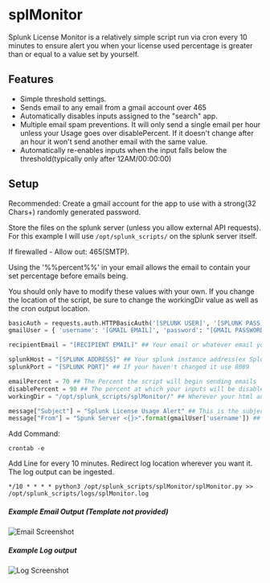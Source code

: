 # splMonitor
Splunk License Monitor is a relatively simple script run via cron every 10 minutes to ensure alert you when your license used percentage is greater than or equal to a value set by yourself.

## Features
 - Simple threshold settings.
 - Sends email to any email from a gmail account over 465
 - Automatically disables inputs assigned to the "search" app.
 - Multiple email spam preventions. It will only send a single email per hour unless your Usage goes over disablePercent. If it doesn't change after an hour it won't send another email with the same value.
 - Automatically re-enables inputs when the input falls below the threshold(typically only after 12AM/00:00:00)

## Setup
Recommended: Create a gmail account for the app to use with a strong(32 Chars+) randomly generated password.

Store the files on the splunk server (unless you allow external API requests). For this example I will use ```/opt/splunk_scripts/``` on the splunk server itself.

If firewalled - Allow out: 465(SMTP).

Using the '%%percent%%' in your email allows the email to contain your set percentage before emails being.

You should only have to modify these values with your own. If you change the location of the script, be sure to change the workingDir value as well as the cron output location.
```python
basicAuth = requests.auth.HTTPBasicAuth('[SPLUNK USER]', '[SPLUNK PASS]') ## Your splunk username/password
gmailUser = { 'username': '[GMAIL EMAIL]', 'password': "[GMAIL PASSWORD]" } ## Gmail account the script will use.

recipientEmail = "[RECIPIENT EMAIL]" ## Your email or whatever email you want to receive the alerts

splunkHost = "[SPLUNK ADDRESS]" ## Your splunk instance address(ex Splunk.home.net) or any IP (ex 172.16.100.5)
splunkPort = "[SPLUNK PORT]" ## If your haven't changed it use 8089

emailPercent = 70 ## The Percent the script will begin sending emails
disablePercent = 90 ## The percent at which your inputs will be disabled
workingDir = "/opt/splunk_scripts/splMonitor/" ## Wherever your html and json files are.

message["Subject"] = "Splunk License Usage Alert" ## This is the subject of the email
message["From"] = "Spunk Server <{}>".format(gmailUser['username']) ## You can change the From Display name on this line.
```

Add 
Command:
```
crontab -e
```
Add Line for every 10 minutes. Redirect log location wherever you want it. The log output can be ingested.
```
*/10 * * * * python3 /opt/splunk_scripts/splMonitor/splMonitor.py >> /opt/splunk_scripts/logs/splMonitor.log
```

##### Example Email Output (Template not provided)
![Email Screenshot](https://image.prntscr.com/image/7ZHKkZtKRTmzGO7nPPeqKA.png)

##### Example Log output
![Log Screenshot](https://image.prntscr.com/image/iE4AEhOOQ1i6IYNBLbUTWw.png)
